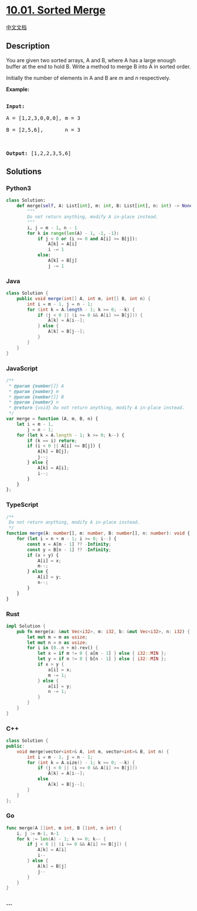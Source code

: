 # [10.01. Sorted Merge](https://leetcode.cn/problems/sorted-merge-lcci)

[中文文档](/lcci/10.01.Sorted%20Merge/README.md)

## Description

<p>You are given two sorted arrays, A and B, where A has a large enough buffer at the end to hold B. Write a method to merge B into A in sorted order.</p>

<p>Initially the number of elements in A and B are&nbsp;<em>m</em>&nbsp;and&nbsp;<em>n</em> respectively.</p>

<p><strong>Example:</strong></p>

<pre>

<strong>Input:</strong>

A = [1,2,3,0,0,0], m = 3

B = [2,5,6],       n = 3



<strong>Output:</strong>&nbsp;[1,2,2,3,5,6]</pre>

## Solutions

<!-- tabs:start -->

### **Python3**

```python
class Solution:
    def merge(self, A: List[int], m: int, B: List[int], n: int) -> None:
        """
        Do not return anything, modify A in-place instead.
        """
        i, j = m - 1, n - 1
        for k in range(len(A) - 1, -1, -1):
            if j < 0 or (i >= 0 and A[i] >= B[j]):
                A[k] = A[i]
                i -= 1
            else:
                A[k] = B[j]
                j -= 1
```

### **Java**

```java
class Solution {
    public void merge(int[] A, int m, int[] B, int n) {
        int i = m - 1, j = n - 1;
        for (int k = A.length - 1; k >= 0; --k) {
            if (j < 0 || (i >= 0 && A[i] >= B[j])) {
                A[k] = A[i--];
            } else {
                A[k] = B[j--];
            }
        }
    }
}
```

### **JavaScript**

```js
/**
 * @param {number[]} A
 * @param {number} m
 * @param {number[]} B
 * @param {number} n
 * @return {void} Do not return anything, modify A in-place instead.
 */
var merge = function (A, m, B, n) {
    let i = m - 1,
        j = n - 1;
    for (let k = A.length - 1; k >= 0; k--) {
        if (k == i) return;
        if (i < 0 || A[i] <= B[j]) {
            A[k] = B[j];
            j--;
        } else {
            A[k] = A[i];
            i--;
        }
    }
};
```

### **TypeScript**

```ts
/**
 Do not return anything, modify A in-place instead.
 */
function merge(A: number[], m: number, B: number[], n: number): void {
    for (let i = n + m - 1; i >= 0; i--) {
        const x = A[m - 1] ?? -Infinity;
        const y = B[n - 1] ?? -Infinity;
        if (x > y) {
            A[i] = x;
            m--;
        } else {
            A[i] = y;
            n--;
        }
    }
}
```

### **Rust**

```rust
impl Solution {
    pub fn merge(a: &mut Vec<i32>, m: i32, b: &mut Vec<i32>, n: i32) {
        let mut m = m as usize;
        let mut n = n as usize;
        for i in (0..n + m).rev() {
            let x = if m != 0 { a[m - 1] } else { i32::MIN };
            let y = if n != 0 { b[n - 1] } else { i32::MIN };
            if x > y {
                a[i] = x;
                m -= 1;
            } else {
                a[i] = y;
                n -= 1;
            }
        }
    }
}
```

### **C++**

```cpp
class Solution {
public:
    void merge(vector<int>& A, int m, vector<int>& B, int n) {
        int i = m - 1, j = n - 1;
        for (int k = A.size() - 1; k >= 0; --k) {
            if (j < 0 || (i >= 0 && A[i] >= B[j]))
                A[k] = A[i--];
            else
                A[k] = B[j--];
        }
    }
};
```

### **Go**

```go
func merge(A []int, m int, B []int, n int) {
	i, j := m-1, n-1
	for k := len(A) - 1; k >= 0; k-- {
		if j < 0 || (i >= 0 && A[i] >= B[j]) {
			A[k] = A[i]
			i--
		} else {
			A[k] = B[j]
			j--
		}
	}
}
```

### **...**

```

```

<!-- tabs:end -->
